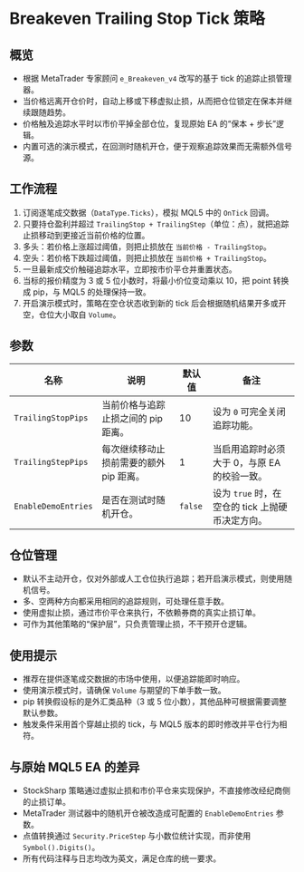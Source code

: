 # Breakeven Trailing Stop Tick 策略

## 概览
- 根据 MetaTrader 专家顾问 `e_Breakeven_v4` 改写的基于 tick 的追踪止损管理器。
- 当价格远离开仓价时，自动上移或下移虚拟止损，从而把仓位锁定在保本并继续跟随趋势。
- 价格触及追踪水平时以市价平掉全部仓位，复现原始 EA 的“保本 + 步长”逻辑。
- 内置可选的演示模式，在回测时随机开仓，便于观察追踪效果而无需额外信号源。

## 工作流程
1. 订阅逐笔成交数据（`DataType.Ticks`），模拟 MQL5 中的 `OnTick` 回调。
2. 只要持仓盈利并超过 `TrailingStop + TrailingStep`（单位：点），就把追踪止损移动到更接近当前价格的位置。
3. 多头：若价格上涨超过阈值，则把止损放在 `当前价格 - TrailingStop`。
4. 空头：若价格下跌超过阈值，则把止损放在 `当前价格 + TrailingStop`。
5. 一旦最新成交价触碰追踪水平，立即按市价平仓并重置状态。
6. 当标的报价精度为 3 或 5 位小数时，将最小价位变动乘以 10，把 point 转换成 pip，与 MQL5 的处理保持一致。
7. 开启演示模式时，策略在空仓状态收到新的 tick 后会根据随机结果开多或开空，仓位大小取自 `Volume`。

## 参数
| 名称 | 说明 | 默认值 | 备注 |
| --- | --- | --- | --- |
| `TrailingStopPips` | 当前价格与追踪止损之间的 pip 距离。 | 10 | 设为 `0` 可完全关闭追踪功能。 |
| `TrailingStepPips` | 每次继续移动止损前需要的额外 pip 距离。 | 1 | 当启用追踪时必须大于 0，与原 EA 的校验一致。 |
| `EnableDemoEntries` | 是否在测试时随机开仓。 | `false` | 设为 `true` 时，在空仓的 tick 上抛硬币决定方向。 |

## 仓位管理
- 默认不主动开仓，仅对外部或人工仓位执行追踪；若开启演示模式，则使用随机信号。
- 多、空两种方向都采用相同的追踪规则，可处理任意手数。
- 使用虚拟止损，通过市价平仓来执行，不依赖券商的真实止损订单。
- 可作为其他策略的“保护层”，只负责管理止损，不干预开仓逻辑。

## 使用提示
- 推荐在提供逐笔成交数据的市场中使用，以便追踪能即时响应。
- 使用演示模式时，请确保 `Volume` 与期望的下单手数一致。
- pip 转换假设标的是外汇类品种（3 或 5 位小数），其他品种可根据需要调整默认参数。
- 触发条件采用首个穿越止损的 tick，与 MQL5 版本的即时修改并平仓行为相符。

## 与原始 MQL5 EA 的差异
- StockSharp 策略通过虚拟止损和市价平仓来实现保护，不直接修改经纪商侧的止损订单。
- MetaTrader 测试器中的随机开仓被改造成可配置的 `EnableDemoEntries` 参数。
- 点值转换通过 `Security.PriceStep` 与小数位统计实现，而非使用 `Symbol().Digits()`。
- 所有代码注释与日志均改为英文，满足仓库的统一要求。
